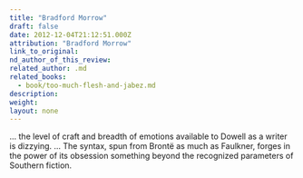 ```yaml
---
title: "Bradford Morrow"
draft: false
date: 2012-12-04T21:12:51.000Z
attribution: "Bradford Morrow"
link_to_original:
nd_author_of_this_review:
related_author: .md
related_books:
  - book/too-much-flesh-and-jabez.md
description:
weight:
layout: none
---
```

... the level of craft and breadth of emotions available to Dowell as a writer is dizzying. ... The syntax, spun from Brontë as much as Faulkner, forges in the power of its obsession something beyond the recognized parameters of Southern fiction.

